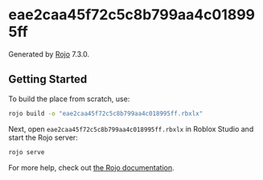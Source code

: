 # eae2caa45f72c5c8b799aa4c018995ff
Generated by [Rojo](https://github.com/rojo-rbx/rojo) 7.3.0.

## Getting Started
To build the place from scratch, use:

```bash
rojo build -o "eae2caa45f72c5c8b799aa4c018995ff.rbxlx"
```

Next, open `eae2caa45f72c5c8b799aa4c018995ff.rbxlx` in Roblox Studio and start the Rojo server:

```bash
rojo serve
```

For more help, check out [the Rojo documentation](https://rojo.space/docs).